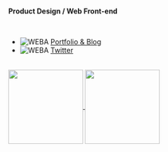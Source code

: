 <br />

<b>Product Design / Web Front-end</b>

<br />

- ![WEBA](http://www.google.com/s2/favicons?domain=hira.page) [Portfolio & Blog](https://hira.page)
- ![WEBA](http://www.google.com/s2/favicons?domain=twitter.com) [Twitter](https://twitter.com/psephopaiktes)


<br />


<a href="https://github.com/anuraghazra/github-readme-stats">
  <img height="150px" align="center" src="https://github-readme-stats.vercel.app/api/top-langs/?username=psephopaiktes&layout=compact&show_icons=true" />
</a>
<a href="https://github.com/anuraghazra/github-readme-stats">
  <img height="150px" align="center" src="https://github-readme-stats.vercel.app/api?username=psephopaiktes&count_private=true&show_icons=true" />
</a>
